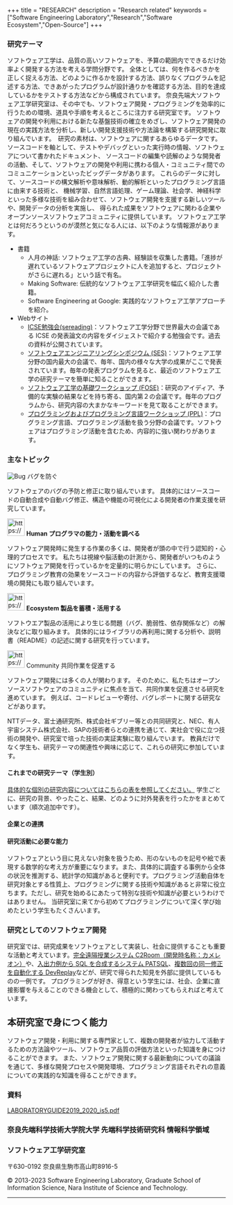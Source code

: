 +++
title = "RESEARCH"
description = "Research related"
keywords = ["Software Engineering Laboratory","Research","Software Ecosystem","Open-Source"]
+++


### 研究テーマ

ソフトウェア工学は、品質の高いソフトウェアを、予算の範囲内でできるだけ効率よく開発する方法を考える学問分野です。 全体としては、何を作るべきかを正しく捉える方法、どのように作るかを設計する方法、誤りなくプログラムを記述する方法、できあがったプログラムが設計通りかを確認する方法、目的を達成しているかをテストする方法などから構成されています。
奈良先端大ソフトウェア工学研究室は、その中でも、ソフトウェア開発・プログラミングを効率的に行うための環境、道具や手順を考えるところに注力する研究室です。 ソフトウェアの開発や利用における新たな基盤技術の確立をめざし、ソフトウェア開発の現在の実践方法を分析し、新しい開発支援技術や方法論を構築する研究開発に取り組んでいます。　研究の素材は、ソフトウェアに関するあらゆるデータです。ソースコードを軸として、テストやデバッグといった実行時の情報、ソフトウェアについて書かれたドキュメント、 ソースコードの編集や読解のような開発者の活動、そして、ソフトウェアの開発や利用に携わる個人・コミュニティ間でのコミュニケーションといったビッグデータがあります。 これらのデータに対して、ソースコードの構文解析や意味解析、動的解析といったプログラミング言語に由来する技術と、 機械学習、自然言語処理、ゲーム理論、社会学、神経科学といった多様な技術を組み合わせて、ソフトウェア開発を支援する新しいツールや、開発データの分析を実施し、 得られた成果をソフトウェアに関わる企業やオープンソースソフトウェアコミュニティに提供しています。
ソフトウェア工学とは何だろうというのが漠然と気になる人には、以下のような情報源があります。

- 書籍
    - 人月の神話: ソフトウェア工学の古典、経験談を収集した書籍。「進捗が遅れているソフトウェアプロジェクトに人を追加すると、プロジェクトがさらに遅れる」という話で有名。
    - Making Software: 伝統的なソフトウェア工学研究を幅広く紹介した書籍。
    - Software Engineering at Google: 実践的なソフトウェア工学アプローチを紹介。
- Webサイト
    - [ICSE勉強会(sereading)](https://sites.google.com/site/sereadings)：ソフトウェア工学分野で世界最大の会議である ICSE の発表論文の内容をダイジェストで紹介する勉強会です。過去の資料が公開されています。
    - [ソフトウェアエンジニアリングシンポジウム (SES)](https://ses.sigse.jp/)：ソフトウェア工学分野の国内最大の会議で、毎年、国内の様々な大学の成果がここで発表されています。毎年の発表プログラムを見ると、最近のソフトウェア工学の研究テーマを簡単に知ることができます。
    - [ソフトウェア工学の基礎ワークショップ (FOSE)](https://fose.jssst.or.jp/)：研究のアイディア、予備的な実験の結果などを持ち寄る、国内第２の会議です。毎年のプログラムから、研究内容の大まかなキーワードを見て取ることができます。
    - [プログラミングおよびプログラミング言語ワークショップ (PPL)](https://jssst-ppl.org/workshop)：プログラミング言語、プログラミング活動を扱う分野の会議です。ソフトウェアはプログラミング活動を含むため、内容的に強い関わりがあります。


### 主なトピック

![Bug](img/research/bug.png "Paradigm")
バグを防ぐ


ソフトウェアのバグの予防と修正に取り組んでいます。
具体的にはソースコードの自動合成や自動バグ修正、構造や機能の可視化による開発者の作業支援を研究しています。

<img src="https://s3-us-west-2.amazonaws.com/secure.notion-static.com/15adc670-5e65-414a-86ed-5c72221b2dab/brain.png" alt="https://s3-us-west-2.amazonaws.com/secure.notion-static.com/15adc670-5e65-414a-86ed-5c72221b2dab/brain.png" width="40px" /> ****Human
プログラマの能力・活動を調べる****


ソフトウェア開発時に発生する作業の多くは、開発者が頭の中で行う認知的・心理的プロセスです。
私たちは視線や脳活動の計測から、開発者がいつものようにソフトウェア開発を行っているかを定量的に明らかにしています。
さらに、プログラミング教育の効果をソースコードの内容から評価するなど、教育支援環境の開発にも取り組んでいます。

<img src="https://s3-us-west-2.amazonaws.com/secure.notion-static.com/d058e6d6-5fbc-415d-bdba-f2687dd81a2a/synapse.png" alt="https://s3-us-west-2.amazonaws.com/secure.notion-static.com/d058e6d6-5fbc-415d-bdba-f2687dd81a2a/synapse.png" width="40px" /> ****Ecosystem
製品を蓄積・活用する****


ソフトウエア製品の活用により生じる問題（バグ、脆弱性、依存関係など）の解決などに取り組みます。
具体的にはライブラリの再利用に関する分析や、説明書（README）の記述に関する研究を行っています。

<img src="https://s3-us-west-2.amazonaws.com/secure.notion-static.com/4f04d634-95b1-4a68-b201-69fe70c227c3/communication.png" alt="https://s3-us-west-2.amazonaws.com/secure.notion-static.com/4f04d634-95b1-4a68-b201-69fe70c227c3/communication.png" width="40px" /> 
Community
共同作業を促進する


ソフトウェア開発には多くの人が関わります。 そのために、私たちはオープンソースソフトウェアのコミュニティに焦点を当て、共同作業を促進させる研究を進めています。 例えば、コードレビューや寄付、バグレポートに関する研究などがあります。

NTTデータ、富士通研究所、株式会社ギブリー等との共同研究と、NEC、有人宇宙システム株式会社、SAPの技術者らとの連携を通じて、実社会で役に立つ技術の開発や、研究室で培った技術の実証実験に取り組んでいます。 教員だけでなく学生も、研究テーマの関連性や興味に応じて、これらの研究に参加しています。

#### これまでの研究テーマ（学生別）


[具体的な個別の研究内容についてはこちらの表を参照してください。](https://www.notion.so/NAIST-SE-Lab-Research-Topics-77e46bb69a2648aab97648f1a7603a1f) 学生ごとに、研究の背景、やったこと、結果、どのように対外発表を行ったかをまとめています（順次追加中です）。

#### 企業との連携


#### 研究活動に必要な能力


ソフトウェアという目に見えない対象を扱うため、形のないものを記号や絵で表現する数学的な考え方が重要になります。また、具体的に調査する事例から全体の状況を推測する、統計学の知識があると便利です。プログラミング活動自体を研究対象とする性質上、プログラミングに関する技術や知識があると非常に役立ちます。ただし、研究を始めるにあたって特別な技術や知識が必要というわけではありません。 当研究室に来てから初めてプログラミングについて深く学び始めたという学生もたくさんいます。

### 研究としてのソフトウェア開発


研究室では、研究成果をソフトウェアとして実装し、社会に提供することも重要な活動と考えています。[完全遠隔授業システム C2Room（開発時名称：カメレオン）](http://www.naist.jp/pressrelease/2020/04/007005.html)や、[入出力例から SQL を合成するシステム PATSQL](https://naist-se.github.io/patsql/index.html?lang=jpn)、[複数回の同一修正を自動化する DevReplay](https://devreplay.github.io/)などが、研究で得られた知見を外部に提供しているものの一例です。 プログラミングが好き、得意という学生には、社会、企業に直接影響を与えることのできる機会として、積極的に関わってもらえればと考えています。

## 本研究室で身につく能力


ソフトウェア開発・利用に関する専門家として、複数の開発者が協力して活動するための方法論やツール、ソフトウェア品質の評価方法といった知識を身につけることができます。 また、ソフトウェア開発に関する最新動向についての議論を通じて、多様な開発プロセスや開発環境、プログラミング言語それぞれの意義についての実践的な知識を得ることができます。

### 資料


[LABORATORYGUIDE2019_2020_is5.pdf](https://s3-us-west-2.amazonaws.com/secure.notion-static.com/f2e9328d-0a05-43df-b104-da89db8f7314/LABORATORYGUIDE2019_2020_is5.pdf)

### 奈良先端科学技術大学院大学 先端科学技術研究科 情報科学領域

### ソフトウェア工学研究室

〒630-0192 奈良県生駒市高山町8916-5

© 2013-2023 Software Engineering Laboratory, Graduate School of Information Science, Nara Institute of Science and Technology.

---
